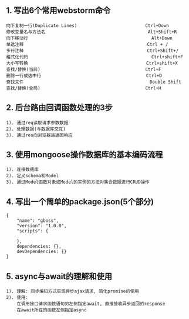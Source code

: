 ## 1. 写出6个常用webstorm命令
	向下复制一行(Duplicate Lines)                          Ctrl+Down
	修改变量名与方法名	                                    Alt+Shift+R
	向下移动行	                                            Alt+Down
	单选注释                                               Ctrl + /
	多行注释                                               Ctrl+Shift+/
	格式化代码	                                            Ctrl+shift+F
	大小写转换                                             Ctrl+shift+X
	查找/替换(当前)                                        Ctrl+F
	删除一行或选中行	                                    Ctrl+D
	查找文件	                                            Double Shift	
	查找/替换(全局)                                        Ctrl+H

## 2. 后台路由回调函数处理的3步
	1). 通过req读取请求参数数据
	2). 处理数据(与数据库交互)
	3). 通过res向浏览器端返回响应

## 3. 使用mongoose操作数据库的基本编码流程
	1). 连接数据库
    2). 定义schema和Model
    3). 通过Model函数对象或Model的实例的方法对集合数据进行CRUD操作 
	
## 4. 写出一个简单的package.json(5个部分)
	{
		"name": "gboss",
		"version": "1.0.0",
		"scripts": {
			
		},
		dependencies: {},
		devDependencies: {}
	}
## 5. async与await的理解和使用
	1). 理解: 同步编码方式实现异步ajax请求, 简化promise的使用
	2). 使用:
		在调用接口请求函数语句的左侧指定await, 直接接收异步返回的response
		在await所在的函数左侧指定async

